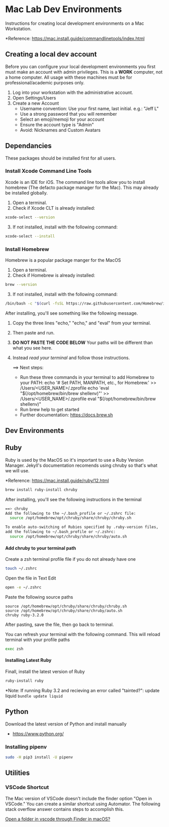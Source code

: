 # Mac Lab Dev Environments
Instructions for creating local development environments on a Mac Workstation.

*Reference: https://mac.install.guide/commandlinetools/index.html

## Creating a local dev account
Before you can configure your local development environments you first must make an account with admin privileges. This is a **WORK** computer, not a home computer. All usage with these machines must be for professional/academic purposes only.

1. Log into your workstation with the administrative account.
2. Open Settings/Users
3. Create a new Account 
   - Username convention: Use your first name, last initial. e.g.: "Jeff L"
   - Use a strong password that you will remember
   - Select an emoji/memoji for your account
   - Ensure the account type is "Admin"
   - Avoid: Nicknames and Custom Avatars

## Dependancies
These packages should be installed first for all users.

### Install Xcode Command Line Tools
Xcode is an IDE for iOS. The command line tools allow you to install homebrew (The defacto package manager for the Mac). This may already be installed globally.

1. Open a terminal.
2. Check if Xcode CLT is already installed:
```zsh
xcode-select --version
```

3. If not installed, install with the following command:
```zsh
xcode-select --install
```

### Install Homebrew
Homebrew is a popular package manger for the MacOS

1. Open a terminal.
2. Check if Homebrew is already installed:
```zsh
brew --version
```

3. If not installed, install with the following command:
```zsh
/bin/bash -c "$(curl -fsSL https://raw.githubusercontent.com/Homebrew/install/HEAD/install.sh)"
```

After installing, you'll see something like the following message. 
1. Copy the three lines "echo," "echo," and "eval" from your terminal. 
2. Then paste and run. 
3. **DO NOT PASTE THE CODE BELOW** Your paths will be different than what you see here. 
4. Instead *read your terminal* and follow those instructions.

    ==> Next steps:
    - Run these three commands in your terminal to add Homebrew to your PATH:
        echo '# Set PATH, MANPATH, etc., for Homebrew.' >> /Users/<USER_NAME>/.zprofile
        echo 'eval "$(/opt/homebrew/bin/brew shellenv)"' >> /Users/<USER_NAME>/.zprofile
        eval "$(/opt/homebrew/bin/brew shellenv)"
    - Run brew help to get started
    - Further documentation:
        https://docs.brew.sh

## Dev Environments

## Ruby
Ruby is used by the MacOS so it's important to use a Ruby Version Manager. Jekyll's documentation recomends using chruby so that's what we will use.

*Reference: https://mac.install.guide/ruby/12.html

```zsh
brew install ruby-install chruby
```

After installing, you'll see the following instructions in the terminal
```bash
==> chruby
Add the following to the ~/.bash_profile or ~/.zshrc file:
  source /opt/homebrew/opt/chruby/share/chruby/chruby.sh

To enable auto-switching of Rubies specified by .ruby-version files,
add the following to ~/.bash_profile or ~/.zshrc:
  source /opt/homebrew/opt/chruby/share/chruby/auto.sh

```

#### Add chruby to your terminal path

Create a zsh terminal profile file if you do not already have one
```zsh
touch ~/.zshrc  
```

Open the file in Text Edit
```zsh
open -e ~/.zshrc
```

Paste the following source paths
```text
source /opt/homebrew/opt/chruby/share/chruby/chruby.sh
source /opt/homebrew/opt/chruby/share/chruby/auto.sh
chruby ruby-3.2.0
```

After pasting, save the file, then go back to terminal.

You can refresh your terminal with the following command. This will reload terminal with your profile paths

```zsh
exec zsh
```

#### Installing Latest Ruby

Finall, install the latest version of Ruby
```zsh
ruby-install ruby
```

*Note: If running Ruby 3.2 and recieving an error called "tainted?": update liquid
`bundle update liquid`

## Python
Download the latest version of Python and install manually

- https://www.python.org/

### Installing pipenv
```zsh
sudo -H pip3 install -U pipenv
```

## Utilities

### VSCode Shortcut 
The Mac version of VSCode doesn't include the finder option "Open in VSCode." You can create a similar shortcut using Automator. The following stack overflow answer contains steps to accomplish this.

[Open a folder in vscode through Finder in macOS?](https://stackoverflow.com/a/70512321/7799574 "Best Answer IMHO")
